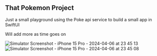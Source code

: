 ## That Pokemon Project
Just a small playground using the Poke api service to build a small app in SwiftUI

Will add more as time goes on


![Simulator Screenshot - iPhone 15 Pro - 2024-04-06 at 23 45 13](https://github.com/philmartin83/ThatPokemonProject/assets/2657452/fe861e0f-22d5-4579-a1ad-c4ef0ed45e2c)
![Simulator Screenshot - iPhone 15 Pro - 2024-04-06 at 23 45 08](https://github.com/philmartin83/ThatPokemonProject/assets/2657452/0fa36254-bb90-42cf-b731-ad6b26ce5a67)
